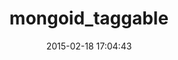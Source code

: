 ---
layout: post
title:  "mongoid_taggable"
repo:   "wilkerlucio/mongoid_taggable"
date:   2015-02-18 17:04:43
gemurl: http://github.com/wilkerlucio/mongoid_taggable
---